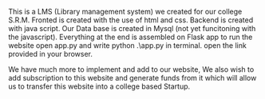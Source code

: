 This is a LMS (Library management system) we created for our college S.R.M.
Fronted is created with the use of html and css.
Backend is created with java script.
Our Data base is created in Mysql (not yet funcitoning with the javascript).
Everything at the end is assembled on Flask app
to run the website open app.py and write python .\app.py in terminal.
open the link provided in your browser.

We have much more to implement and add to our website,
We also wish to add subscription to this website and generate funds from it which will allow us to transfer this website into a college based Startup.
